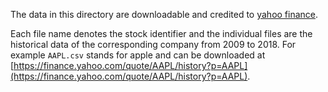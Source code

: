 The data in this directory are downloadable and credited to [yahoo finance](https://finance.yahoo.com/).

Each file name denotes the stock identifier and the individual files are the historical data
of the corresponding company from 2009 to 2018.
For example `AAPL.csv` stands for apple and can be downloaded at
[https://finance.yahoo.com/quote/AAPL/history?p=AAPL](https://finance.yahoo.com/quote/AAPL/history?p=AAPL).
